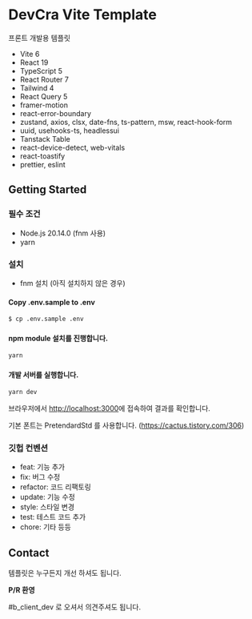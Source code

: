 # DevCra Vite Template

프론트 개발용 템플릿

- Vite 6
- React 19
- TypeScript 5
- React Router 7
- Tailwind 4
- React Query 5
- framer-motion
- react-error-boundary
- zustand, axios, clsx, date-fns, ts-pattern, msw, react-hook-form
- uuid, usehooks-ts, headlessui
- Tanstack Table
- react-device-detect, web-vitals
- react-toastify
- prettier, eslint

## Getting Started

### 필수 조건

- Node.js 20.14.0 (fnm 사용)
- yarn

### 설치

- fnm 설치 (아직 설치하지 않은 경우)

#### Copy .env.sample to .env

```bash
$ cp .env.sample .env
```

#### npm module 설치를 진행합니다.

```bash
yarn
```

#### 개발 서버를 실행합니다.

```bash
yarn dev
```

브라우저에서 [http://localhost:3000](http://localhost:3000)에 접속하여 결과를 확인합니다.

기본 폰트는 PretendardStd 를 사용합니다. (https://cactus.tistory.com/306)

### 깃헙 컨벤션

- feat: 기능 추가
- fix: 버그 수정
- refactor: 코드 리팩토링
- update: 기능 수정
- style: 스타일 변경
- test: 테스트 코드 추가
- chore: 기타 등등

## Contact

템플릿은 누구든지 개선 하셔도 됩니다.

**P/R 환영**

#b_client_dev 로 오셔서 의견주셔도 됩니다.
